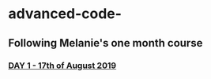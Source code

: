 # advanced-code-


## Following Melanie's one month course


### [DAY 1 - 17th of August 2019](https://github.com/collective2019/advanced-code/tree/master/DAY1)

